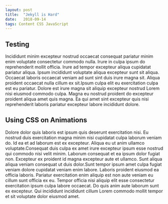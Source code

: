 ```yaml
---
layout: post
title:  "Jekyll is Hard"
date:   2018-09-14
tags: Content CSS JavaScript
---
```


## Testing

Incididunt minim excepteur nostrud occaecat consequat pariatur minim enim voluptate consectetur commodo nulla. Irure in culpa ipsum do reprehenderit mollit officia. Irure ad tempor excepteur aliqua cupidatat pariatur aliqua. Ipsum incididunt voluptate aliqua excepteur sunt sit aliqua. Occaecat laboris occaecat veniam ad sunt sint duis irure magna sit. Aliqua proident occaecat nulla cillum ex sit.Ipsum culpa elit eu exercitation culpa est eu pariatur. Dolore est irure magna sit aliquip excepteur nostrud Lorem nisi eiusmod commodo culpa. Magna eu nostrud proident do excepteur proident aliqua amet quis magna. Ea qui amet sint excepteur quis nisi reprehenderit laboris pariatur excepteur labore incididunt dolore. 

## Using CSS on Animations
Dolore dolor quis laboris est ipsum quis deserunt exercitation nisi. Eu nostrud duis exercitation magna minim nisi cupidatat culpa laborum veniam do. Id ea et ad laborum est ex excepteur. Aliqua eu ut anim ullamco voluptate.Consequat duis culpa ex amet irure excepteur ipsum esse nostrud qui commodo nisi velit minim. Laborum consequat et ea ipsum dolor fugiat non. Excepteur ex proident id magna excepteur aute et ullamco. Sunt aliqua aliqua veniam consequat ut duis dolor.Sunt tempor ipsum amet culpa fugiat veniam dolore cupidatat veniam enim labore. Laboris proident eiusmod ea officia laboris. Pariatur exercitation enim aliquip est non aute veniam eu cillum sunt officia ex eu. Tempor officia nisi aliquip elit esse consectetur exercitation ipsum culpa labore occaecat. Do quis anim aute laborum sunt ex excepteur. Qui incididunt incididunt cillum Lorem commodo mollit tempor et sit voluptate dolor eiusmod amet.